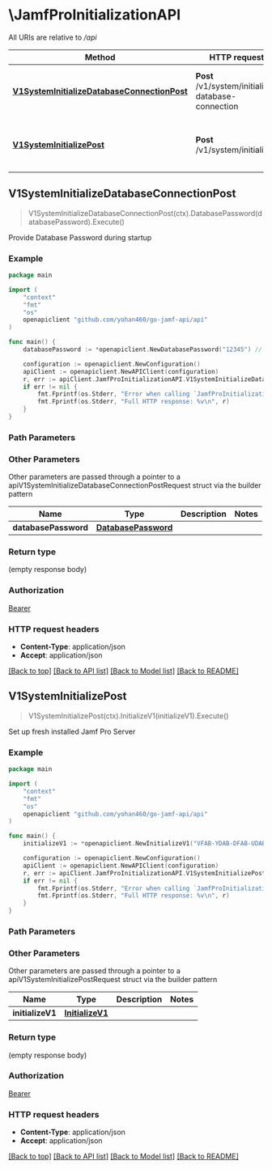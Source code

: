 # \JamfProInitializationAPI

All URIs are relative to */api*

Method | HTTP request | Description
------------- | ------------- | -------------
[**V1SystemInitializeDatabaseConnectionPost**](JamfProInitializationAPI.md#V1SystemInitializeDatabaseConnectionPost) | **Post** /v1/system/initialize-database-connection | Provide Database Password during startup 
[**V1SystemInitializePost**](JamfProInitializationAPI.md#V1SystemInitializePost) | **Post** /v1/system/initialize | Set up fresh installed Jamf Pro Server 



## V1SystemInitializeDatabaseConnectionPost

> V1SystemInitializeDatabaseConnectionPost(ctx).DatabasePassword(databasePassword).Execute()

Provide Database Password during startup 



### Example

```go
package main

import (
    "context"
    "fmt"
    "os"
    openapiclient "github.com/yohan460/go-jamf-api/api"
)

func main() {
    databasePassword := *openapiclient.NewDatabasePassword("12345") // DatabasePassword | 

    configuration := openapiclient.NewConfiguration()
    apiClient := openapiclient.NewAPIClient(configuration)
    r, err := apiClient.JamfProInitializationAPI.V1SystemInitializeDatabaseConnectionPost(context.Background()).DatabasePassword(databasePassword).Execute()
    if err != nil {
        fmt.Fprintf(os.Stderr, "Error when calling `JamfProInitializationAPI.V1SystemInitializeDatabaseConnectionPost``: %v\n", err)
        fmt.Fprintf(os.Stderr, "Full HTTP response: %v\n", r)
    }
}
```

### Path Parameters



### Other Parameters

Other parameters are passed through a pointer to a apiV1SystemInitializeDatabaseConnectionPostRequest struct via the builder pattern


Name | Type | Description  | Notes
------------- | ------------- | ------------- | -------------
 **databasePassword** | [**DatabasePassword**](DatabasePassword.md) |  | 

### Return type

 (empty response body)

### Authorization

[Bearer](../README.md#Bearer)

### HTTP request headers

- **Content-Type**: application/json
- **Accept**: application/json

[[Back to top]](#) [[Back to API list]](../README.md#documentation-for-api-endpoints)
[[Back to Model list]](../README.md#documentation-for-models)
[[Back to README]](../README.md)


## V1SystemInitializePost

> V1SystemInitializePost(ctx).InitializeV1(initializeV1).Execute()

Set up fresh installed Jamf Pro Server 



### Example

```go
package main

import (
    "context"
    "fmt"
    "os"
    openapiclient "github.com/yohan460/go-jamf-api/api"
)

func main() {
    initializeV1 := *openapiclient.NewInitializeV1("VFAB-YDAB-DFAB-UDAB-DEAB-EFAB-ABAB-DEAB", "Jamf", false, "admin", "12345", "https://jamf.jamfcloud.com") // InitializeV1 | 

    configuration := openapiclient.NewConfiguration()
    apiClient := openapiclient.NewAPIClient(configuration)
    r, err := apiClient.JamfProInitializationAPI.V1SystemInitializePost(context.Background()).InitializeV1(initializeV1).Execute()
    if err != nil {
        fmt.Fprintf(os.Stderr, "Error when calling `JamfProInitializationAPI.V1SystemInitializePost``: %v\n", err)
        fmt.Fprintf(os.Stderr, "Full HTTP response: %v\n", r)
    }
}
```

### Path Parameters



### Other Parameters

Other parameters are passed through a pointer to a apiV1SystemInitializePostRequest struct via the builder pattern


Name | Type | Description  | Notes
------------- | ------------- | ------------- | -------------
 **initializeV1** | [**InitializeV1**](InitializeV1.md) |  | 

### Return type

 (empty response body)

### Authorization

[Bearer](../README.md#Bearer)

### HTTP request headers

- **Content-Type**: application/json
- **Accept**: application/json

[[Back to top]](#) [[Back to API list]](../README.md#documentation-for-api-endpoints)
[[Back to Model list]](../README.md#documentation-for-models)
[[Back to README]](../README.md)


